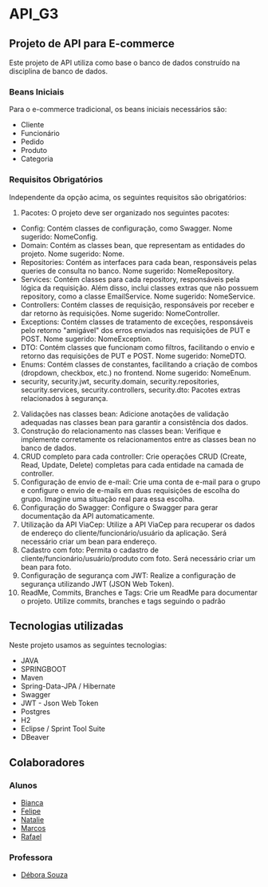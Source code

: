 # API_G3
## Projeto de API para E-commerce
Este projeto de API utiliza como base o banco de dados construído na disciplina de banco de dados.
### Beans Iniciais
Para o e-commerce tradicional, os beans iniciais necessários são:
- Cliente
-	Funcionário
-	Pedido
-	Produto
-	Categoria
### Requisitos Obrigatórios
Independente da opção acima, os seguintes requisitos são obrigatórios:
1.	Pacotes: O projeto deve ser organizado nos seguintes pacotes:
-	Config: Contém classes de configuração, como Swagger. Nome sugerido: NomeConfig.
-	Domain: Contém as classes bean, que representam as entidades do projeto. Nome sugerido: Nome.
-	Repositories: Contém as interfaces para cada bean, responsáveis pelas queries de consulta no banco. Nome sugerido: NomeRepository.
-	Services: Contém classes para cada repository, responsáveis pela lógica da requisição. Além disso, inclui classes extras que não possuem repository, como a classe EmailService. Nome sugerido: NomeService.
-	Controllers: Contém classes de requisição, responsáveis por receber e dar retorno às requisições. Nome sugerido: NomeController.
-	Exceptions: Contém classes de tratamento de exceções, responsáveis pelo retorno "amigável" dos erros enviados nas requisições de PUT e POST. Nome sugerido: NomeException.
-	DTO: Contém classes que funcionam como filtros, facilitando o envio e retorno das requisições de PUT e POST. Nome sugerido: NomeDTO.
-	Enums: Contém classes de constantes, facilitando a criação de combos (dropdown, checkbox, etc.) no frontend. Nome sugerido: NomeEnum.
-	security, security.jwt, security.domain, security.repositories, security.services, security.controllers, security.dto: Pacotes extras relacionados à segurança.
2.	Validações nas classes bean: Adicione anotações de validação adequadas nas classes bean para garantir a consistência dos dados.
3.	Construção do relacionamento nas classes bean: Verifique e implemente corretamente os relacionamentos entre as classes bean no banco de dados.
4.	CRUD completo para cada controller: Crie operações CRUD (Create, Read, Update, Delete) completas para cada entidade na camada de controller.
5.	Configuração de envio de e-mail: Crie uma conta de e-mail para o grupo e configure o envio de e-mails em duas requisições de escolha do grupo. Imagine uma situação real para essa escolha.
6.	Configuração do Swagger: Configure o Swagger para gerar documentação da API automaticamente.
7.	Utilização da API ViaCep: Utilize a API ViaCep para recuperar os dados de endereço do cliente/funcionário/usuário da aplicação. Será necessário criar um bean para endereço.
8.	Cadastro com foto: Permita o cadastro de cliente/funcionário/usuário/produto com foto. Será necessário criar um bean para foto.
9.	Configuração de segurança com JWT: Realize a configuração de segurança utilizando JWT (JSON Web Token).
10.	ReadMe, Commits, Branches e Tags: Crie um ReadMe para documentar o projeto. Utilize commits, branches e tags seguindo o padrão

## Tecnologias utilizadas
Neste projeto usamos as seguintes tecnologias:

- JAVA
- SPRINGBOOT
- Maven
- Spring-Data-JPA / Hibernate
- Swagger
- JWT - Json Web Token
- Postgres
- H2
- Eclipse / Sprint Tool Suite
- DBeaver

## Colaboradores
### Alunos
* [Bianca](https://github.com/Bianca-Gall)
* [Felipe](https://github.com/Felipe-Rubino)
* [Natalie](https://github.com/crznatalie/crznatalie)
* [Marcos](https://github.com/MarcosHBritto) 
* [Rafael](https://github.com/RafaelCarvalho90)

### Professora

* [Débora Souza](https://github.com/DebySouza)

